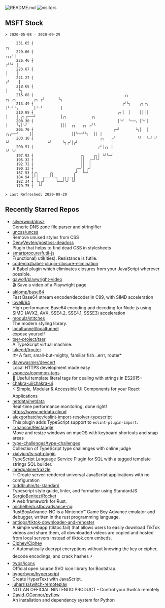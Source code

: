 ![README.md](https://github.com/Gerhut/Gerhut/workflows/README.md/badge.svg)
![visitors](https://visitors.vercel.app/Gerhut/Gerhut?token=8cf69d1f6813d272ef062726b6070c9be4ff72038cfe5a7ded7384a8da65d866)

## MSFT Stock

```
> 2020-05-08 - 2020-09-29

     231.65 ┤                                                                                ╭╮                  
     229.06 ┤                                                                             ╭╮╭╯│                  
     226.46 ┤                                                                            ╭╯╰╯ │                  
     223.87 ┤                                                                            │    │                  
     221.27 ┤                                                                           ╭╯    │                  
     218.68 ┤                                                                           │     ╰╮                 
     216.08 ┤                                         ╭╮               ╭╮ ╭╮        ╭╮ ╭╯      ╰╮                
     213.49 ┤                                        ╭╯╰╮    ╭╮╭╮      │╰─╯╰╮       │╰─╯        │                
     210.89 ┤                                      ╭╮│  │    ││││      │    │ ╭╮╭───╯           │╭╮           ╭╮ 
     208.30 ┤                                      │╰╯  ╰──╮ │╰╯│      │    ╰╮│╰╯               │││  ╭╮   ╭╮ ╭╯╰ 
     205.70 ┤                                    ╭─╯       ╰╮│  │ ╭╮╭──╯     ││                 ││╰──╯╰╮  ││ │   
     203.10 ┤                              ╭╮   ╭╯          ╰╯  ╰─╯╰╯        ╰╯                 ╰╯     ╰╮╭╯│╭╯   
     200.51 ┤                             ╭╯│╭╮ │                                                       ╰╯ ╰╯    
     197.92 ┤                     ╭╮    ╭╮│ ╰╯╰─╯                                                                
     195.32 ┤                     ││  ╭─╯╰╯                                                                      
     192.72 ┤                     ││  │                                                                          
     190.13 ┤                   ╭─╯│ ╭╯                                                                          
     187.53 ┤╭╮     ╭╮         ╭╯  ╰─╯                                                                           
     184.94 ┼╯│  ╭──╯╰─╮  ╭╮╭─╮│                                                                                 
     182.34 ┤ ╰╮╭╯     ╰──╯╰╯ ╰╯                                                                                 
     179.75 ┤  ╰╯                                                                                                

> Last Refreshed: 2020-09-29
```

## Recently Starred Repos

- [silverwind/dnsz](https://github.com/silverwind/dnsz)  
  Generic DNS zone file parser and stringifier
- [uncss/uncss](https://github.com/uncss/uncss)  
  Remove unused styles from CSS
- [DenyVeyten/postcss-deadcss](https://github.com/DenyVeyten/postcss-deadcss)  
  Plugin that helps to find dead CSS in stylesheets
- [smartprocure/futil-js](https://github.com/smartprocure/futil-js)  
  F(unctional) util(ities). Resistance is futile.
- [codemix/babel-plugin-closure-elimination](https://github.com/codemix/babel-plugin-closure-elimination)  
  A Babel plugin which eliminates closures from your JavaScript wherever possible.
- [qawolf/playwright-video](https://github.com/qawolf/playwright-video)  
  🎬 Save a video of a Playwright page
- [aklomp/base64](https://github.com/aklomp/base64)  
  Fast Base64 stream encoder/decoder in C99, with SIMD acceleration
- [lovell/64](https://github.com/lovell/64)  
  High performance Base64 encoding and decoding for Node.js using SIMD (AVX2, AVX, SSE4.2, SSE4.1, SSSE3) acceleration
- [modulz/stitches](https://github.com/modulz/stitches)  
  The modern styling library.
- [localtunnel/localtunnel](https://github.com/localtunnel/localtunnel)  
  expose yourself
- [tser-project/tser](https://github.com/tser-project/tser)  
  A TypeScript virtual machine.
- [lukeed/trouter](https://github.com/lukeed/trouter)  
  :fish: A fast, small-but-mighty, familiar fish...errr, router*
- [davewasmer/devcert](https://github.com/davewasmer/devcert)  
  Local HTTPS development made easy
- [zspecza/common-tags](https://github.com/zspecza/common-tags)  
  🔖 Useful template literal tags for dealing with strings in ES2015+
- [chakra-ui/chakra-ui](https://github.com/chakra-ui/chakra-ui)  
  ⚡️ Simple, Modular & Accessible UI Components for your React Applications
- [netdata/netdata](https://github.com/netdata/netdata)  
  Real-time performance monitoring, done right! https://www.netdata.cloud
- [alexgorbatchev/eslint-import-resolver-typescript](https://github.com/alexgorbatchev/eslint-import-resolver-typescript)  
  This plugin adds TypeScript support to `eslint-plugin-import`.
- [rxhanson/Rectangle](https://github.com/rxhanson/Rectangle)  
  Move and resize windows on macOS with keyboard shortcuts and snap areas
- [type-challenges/type-challenges](https://github.com/type-challenges/type-challenges)  
  Collection of TypeScript type challenges with online judge
- [xialvjun/ts-sql-plugin](https://github.com/xialvjun/ts-sql-plugin)  
  TypeScript Language Service Plugin for SQL with a tagged template strings SQL builder.
- [jaredpalmer/razzle](https://github.com/jaredpalmer/razzle)  
  ✨ Create server-rendered universal JavaScript applications with no configuration
- [toddbluhm/ts-standard](https://github.com/toddbluhm/ts-standard)  
  Typescript style guide, linter, and formatter using StandardJS
- [SergioBenitez/Rocket](https://github.com/SergioBenitez/Rocket)  
  A web framework for Rust.
- [michelhe/rustboyadvance-ng](https://github.com/michelhe/rustboyadvance-ng)  
  RustBoyAdvance-NG is a Nintendo™ Game Boy Advance emulator and debugger, written in the rust programming language.
- [antiops/tiktok-downloader-and-rehoster](https://github.com/antiops/tiktok-downloader-and-rehoster)  
  A simple webapp (tiktoc.fail) that allows users to easily download TikTok videos and share them, all downloaded videos are copied and hosted from local servers instead of tiktok.com embeds.
- [Ciphey/Ciphey](https://github.com/Ciphey/Ciphey)  
  ⚡ Automatically decrypt encryptions without knowing the key or cipher, decode encodings, and crack hashes ⚡
- [twbs/icons](https://github.com/twbs/icons)  
  Official open source SVG icon library for Bootstrap.
- [hyperhype/hyperscript](https://github.com/hyperhype/hyperscript)  
  Create HyperText with JavaScript.
- [juharris/switch-remoteplay](https://github.com/juharris/switch-remoteplay)  
  NOT AN OFFICIAL NINTENDO PRODUCT - Control your Switch remotely
- [David-OConnor/pyflow](https://github.com/David-OConnor/pyflow)  
  An installation and dependency system for Python
